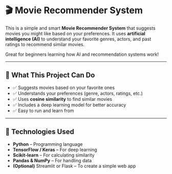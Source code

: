 # 🎬 Movie Recommender System

This is a simple and smart **Movie Recommender System** that suggests movies you might like based on your preferences. It uses **artificial intelligence (AI)** to understand your favorite genres, actors, and past ratings to recommend similar movies.

Great for beginners learning how AI and recommendation systems work!

---

## 📌 What This Project Can Do

- ✅ Suggests movies based on your favorite ones
- ✅ Understands your preferences (genre, actors, ratings, etc.)
- ✅ Uses **cosine similarity** to find similar movies
- ✅ Includes a deep learning model for better accuracy
- ✅ Easy to run and learn from

---

## 🧰 Technologies Used

- **Python** – Programming language
- **TensorFlow / Keras** – For deep learning
- **Scikit-learn** – For calculating similarity
- **Pandas & NumPy** – For handling data
- **(Optional)** Streamlit or Flask – To create a simple web app


